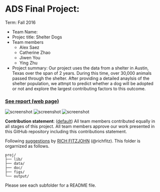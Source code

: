 # ADS Final Project: 

Term: Fall 2016

+ Team Name:
+ Projec title: Shelter Dogs 
+ Team members
	+ Alex Saez
	+ Catherine Zhao
	+ Jiwen You
	+ Ying Zhu
+ Project summary: Our project uses the data from a shelter in Austin, Texas over the span of 2 years. During this time, over 30,000 animals passed through the shelter. After providing a detailed anaylsis of the shelter population, we attmpt to predict whether a dog will be adopted or not and explore the largest contributing factors to this outcome. 

### [See report (web page)](http://www.columbia.edu/~as3171/final_report_proj5.html)

![screenshot](https://raw.githubusercontent.com/TZstatsADS/Fall2016-proj5-proj5-grp10/master/doc/screenshot1.JPG)
![screenshot](https://github.com/TZstatsADS/Fall2016-proj5-proj5-grp10/blob/master/doc/screenshot2.jpg)
![screenshot](https://github.com/TZstatsADS/Fall2016-proj5-proj5-grp10/blob/master/doc/screenshot3.jpg)


	
	
**Contribution statement**: ([default](doc/a_note_on_contributions.md)) All team members contributed equally in all stages of this project. All team members approve our work presented in this GitHub repository including this contributions statement. 


Following [suggestions](http://nicercode.github.io/blog/2013-04-05-projects/) by [RICH FITZJOHN](http://nicercode.github.io/about/#Team) (@richfitz). This folder is orgarnized as follows.

```
proj/
├── lib/
├── data/
├── doc/
├── figs/
└── output/
```

Please see each subfolder for a README file.
